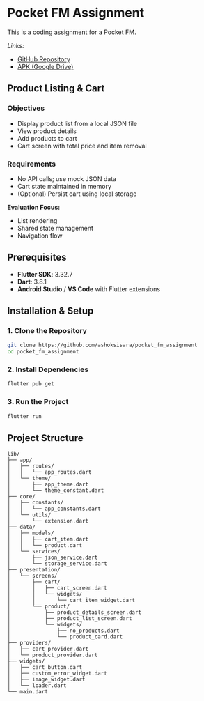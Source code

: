 # Pocket FM Assignment

This is a coding assignment for a Pocket FM.

*Links:*
- [GitHub Repository](https://github.com/ashoksisara/pocket_fm_assignment)
- [APK (Google Drive)](https://drive.google.com/file/d/1IYtcLQxlHmMxezWdIqJhcq9YIILlMl_8/view?usp=drive_link)

## Product Listing & Cart

### Objectives
- Display product list from a local JSON file
- View product details
- Add products to cart
- Cart screen with total price and item removal

### Requirements
- No API calls; use mock JSON data
- Cart state maintained in memory
- (Optional) Persist cart using local storage

**Evaluation Focus:**
- List rendering
- Shared state management
- Navigation flow

## Prerequisites

- **Flutter SDK**: 3.32.7
- **Dart**: 3.8.1
- **Android Studio** / **VS Code** with Flutter extensions

## Installation & Setup

### 1. Clone the Repository
```bash
git clone https://github.com/ashoksisara/pocket_fm_assignment
cd pocket_fm_assignment
```

### 2. Install Dependencies
```bash
flutter pub get
```

### 3. Run the Project

```bash
flutter run
```

## Project Structure

```
lib/
├── app/
│   ├── routes/
│   │   └── app_routes.dart
│   └── theme/
│       ├── app_theme.dart
│       └── theme_constant.dart
├── core/
│   ├── constants/
│   │   └── app_constants.dart
│   └── utils/
│       └── extension.dart
├── data/
│   ├── models/
│   │   ├── cart_item.dart
│   │   └── product.dart
│   └── services/
│       ├── json_service.dart
│       └── storage_service.dart
├── presentation/
│   └── screens/
│       ├── cart/
│       │   ├── cart_screen.dart
│       │   └── widgets/
│       │       └── cart_item_widget.dart
│       └── product/
│           ├── product_details_screen.dart
│           ├── product_list_screen.dart
│           └── widgets/
│               ├── no_products.dart
│               └── product_card.dart
├── providers/
│   ├── cart_provider.dart
│   └── product_provider.dart
├── widgets/
│   ├── cart_button.dart
│   ├── custom_error_widget.dart
│   ├── image_widget.dart
│   └── loader.dart
└── main.dart
```
